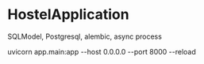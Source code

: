 # HostelApplication
SQLModel, Postgresql, alembic, async process


uvicorn app.main:app --host 0.0.0.0 --port 8000 --reload
